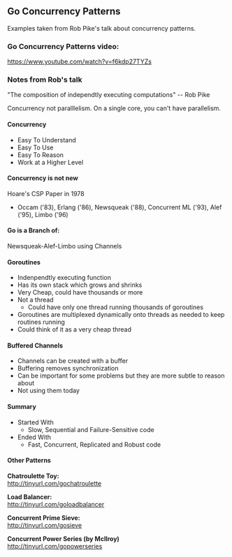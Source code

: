 ## Go Concurrency Patterns

Examples taken from Rob Pike's talk about concurrency patterns.

### Go Concurrency Patterns video:

https://www.youtube.com/watch?v=f6kdp27TYZs

### Notes from Rob's talk

"The composition of independtly executing computations"
-- Rob Pike

Concurrency not paralllelism.
On a single core, you can't have parallelism.

#### Concurrency
- Easy To Understand
- Easy To Use
- Easy To Reason
- Work at a Higher Level

#### Concurrency is not new
Hoare's CSP Paper in 1978
- Occam ('83), Erlang ('86), Newsqueak ('88), Concurrent ML ('93), Alef ('95), Limbo ('96)

#### Go is a Branch of:
Newsqueak-Alef-Limbo   using Channels

#### Goroutines
- Indenpendtly executing function
- Has its own stack which grows and shrinks
- Very Cheap, could have thousands or more
- Not a thread
   - Could have only one thread running thousands of goroutines
- Goroutines are multiplexed dynamically onto threads as needed to keep routines running
- Could think of it as a very cheap thread

#### Buffered Channels
- Channels can be created with a buffer
- Buffering removes synchronization
- Can be important for some problems but they are more subtle to reason about
- Not using them today

#### Summary
- Started With
  - Slow, Sequential and Failure-Sensitive code
- Ended With
  - Fast, Concurrent, Replicated and Robust code

#### Other Patterns

**Chatroulette Toy:**  
http://tinyurl.com/gochatroulette

**Load Balancer:**  
http://tinyurl.com/goloadbalancer

**Concurrent Prime Sieve:**  
http://tinyurl.com/gosieve

**Concurrent Power Series (by Mcllroy)**  
http://tinyurl.com/gopowerseries
